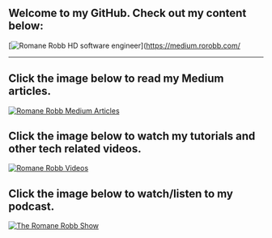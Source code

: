 ## Welcome to my GitHub. Check out my content below:

[![Romane Robb HD software engineer](https://user-images.githubusercontent.com/75688766/180058552-3a28b69a-0854-4e8b-a9e7-fc69aef8fa5b.jpg)](https://medium.rorobb.com/
________________________________________________________________________________________________________

## Click the image below to read my Medium articles.

[![Romane Robb Medium Articles](https://user-images.githubusercontent.com/75688766/180053918-927a9700-a482-44a3-b7bb-158707ac6c44.jpg)](https://medium.rorobb.com/)

## Click the image below to watch my tutorials and other tech related videos.

[![Romane Robb Videos](https://user-images.githubusercontent.com/75688766/180049519-4076fc66-c4b4-4465-ba23-46424ae6dce3.jpg)](https://www.youtube.com/playlist?list=PLLuXi2d0VZL80xFLno2__CMVG0sA5l3vO)

## Click the image below to watch/listen to my podcast.

[![The Romane Robb Show](https://user-images.githubusercontent.com/75688766/180051922-68bac10d-87a4-4a09-b88f-2cf75c163a55.jpg)](https://rorobb.com/podcast/)

